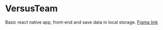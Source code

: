 # VersusTeam

Basic react native app, front-end and save data in local storage. [Figma link](https://www.figma.com/file/sAaeyWrJnZKVvJyjdNPuz5/Ignite-Teams-(Copy)?node-id=37%3A6&t=I2kTNswn0u4m7lB2-1)
